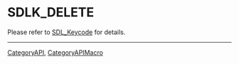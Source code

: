 # SDLK_DELETE

Please refer to [SDL_Keycode](SDL_Keycode) for details.

----
[CategoryAPI](CategoryAPI), [CategoryAPIMacro](CategoryAPIMacro)

